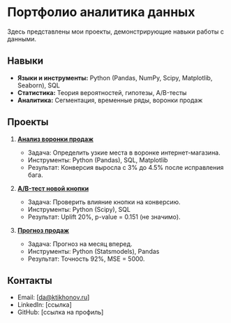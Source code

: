# Портфолио аналитика данных

Здесь представлены мои проекты, демонстрирующие навыки работы с данными.

## Навыки
- **Языки и инструменты:** Python (Pandas, NumPy, Scipy, Matplotlib, Seaborn), SQL
- **Статистика:** Теория вероятностей, гипотезы, A/B-тесты
- **Аналитика:** Сегментация, временные ряды, воронки продаж

## Проекты
1. **[Анализ воронки продаж](Project_1_Funnel_Analysis/)**  
   - Задача: Определить узкие места в воронке интернет-магазина.  
   - Инструменты: Python (Pandas), SQL, Matplotlib  
   - Результат: Конверсия выросла с 3% до 4.5% после исправления бага.

2. **[A/B-тест новой кнопки](Project2-AB-Test/)**  
   - Задача: Проверить влияние кнопки на конверсию.  
   - Инструменты: Python (Scipy), SQL  
   - Результат: Uplift 20%, p-value = 0.151 (не значимо).

3. **[Прогноз продаж](Project3-Sales-Forecast/)**  
   - Задача: Прогноз на месяц вперед.  
   - Инструменты: Python (Statsmodels), Pandas  
   - Результат: Точность 92%, MSE = 5000.

## Контакты
- Email: [da@ktikhonov.ru]
- LinkedIn: [ссылка]
- GitHub: [ссылка на профиль]
